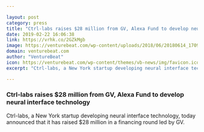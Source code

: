```yaml
---

layout: post
category: press
title: "Ctrl-labs raises $28 million from GV, Alexa Fund to develop neural interface technology"
date: 2019-02-22 16:06:38
link: https://vrhk.co/2GZkMgb
image: https://venturebeat.com/wp-content/uploads/2018/06/20180614_170936_HDR.jpg?w=1200&strip=all
domain: venturebeat.com
author: "VentureBeat"
icon: https://venturebeat.com/wp-content/themes/vb-news/img/favicon.ico
excerpt: "Ctrl-labs, a New York startup developing neural interface technology, today announced that it has raised $28 million in a financing round led by GV."

---
```


### Ctrl-labs raises $28 million from GV, Alexa Fund to develop neural interface technology

Ctrl-labs, a New York startup developing neural interface technology, today announced that it has raised $28 million in a financing round led by GV.